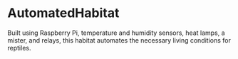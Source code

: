 # AutomatedHabitat

Built using Raspberry Pi, temperature and humidity sensors, heat lamps, a mister, and relays, 
this habitat automates the necessary living conditions for reptiles. 
